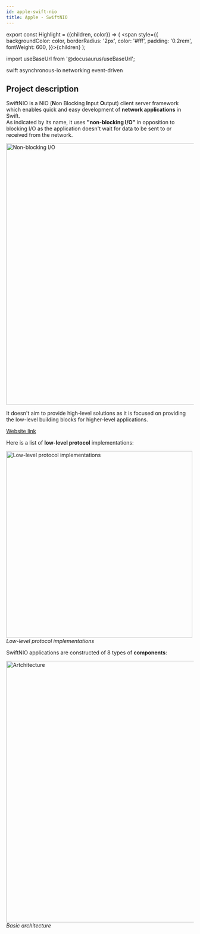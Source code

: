 ```yaml
---
id: apple-swift-nio
title: Apple - SwiftNIO
---
```


export const Highlight = ({children, color}) => ( <span style={{
      backgroundColor: color,
      borderRadius: '2px',
      color: '#fff',
      padding: '0.2rem',
      fontWeight: 600,
    }}>{children}</span> );

import useBaseUrl from '@docusaurus/useBaseUrl';

<div className="marginBottom">
  <span className="badge badge--secondary marginRight">swift</span>
  <span className="badge badge--secondary marginRight">asynchronous-io</span>
  <span className="badge badge--secondary marginRight">networking</span>
  <span className="badge badge--secondary marginRight">event-driven</span>
</div>

## Project description

SwiftNIO is a NIO (**N**on Blocking **I**nput **O**utput) client server framework which enables quick and easy development of **network applications** in Swift.   
As indicated by its name, it uses **"non-blocking I/O"** in opposition to blocking I/O as the application doesn't wait for data to be sent to or received from the network.

<div className="image-wrapper">
<img
  alt="Non-blocking I/O"
  width="700px"
  src={useBaseUrl('img/swiftnio1692/non-blocking-io.png')}
/>
</div>

It doesn't aim to provide high-level solutions as it is focused on providing the low-level building blocks for higher-level applications.   


<a href="https://apple.github.io/swift-nio/docs/current/NIO/index.html"><Highlight color="#25c2a0">Website link</Highlight></a>

Here is a list of **low-level protocol** implementations:

<div className="image-wrapper">
<img
  alt="Low-level protocol implementations"
  width="500px"
  src={useBaseUrl('img/swiftnio1692/low-level.png')}
/>
<br/>
<em>Low-level protocol implementations</em>
</div>

SwiftNIO applications are constructed of 8 types of **components**:

<div className="image-wrapper">
<img
  alt="Artchitecture"
  width="700px"
  src={useBaseUrl('img/swiftnio1692/architecture.png')}
/>
<br/>
<em>Basic architecture</em>
</div>
